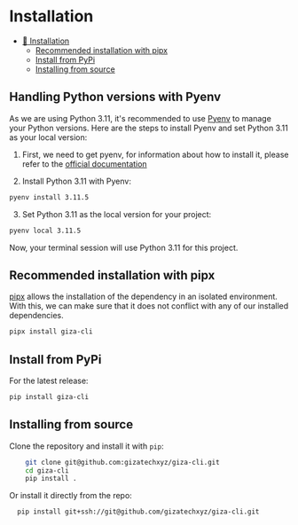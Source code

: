# Installation

* [🚀 Installation](Installation.md#-installation)
  * [Recommended installation with pipx](Installation.md#recommended-installation-with-pipx)
  * [Install from PyPi](Installation.md#install-from-pypi)
  * [Installing from source](Installation.md#installing-from-source)

## Handling Python versions with Pyenv

As we are using Python 3.11, it's recommended to use [Pyenv](https://github.com/pyenv/pyenv) to manage your Python versions. Here are the steps to install Pyenv and set Python 3.11 as your local version:

1. First, we need to get pyenv, for information about how to install it, please refer to the [official documentation](https://github.com/pyenv/pyenv)

2. Install Python 3.11 with Pyenv:

```bash
pyenv install 3.11.5
```

3. Set Python 3.11 as the local version for your project:

```bash
pyenv local 3.11.5
```

Now, your terminal session will use Python 3.11 for this project.

## Recommended installation with pipx

[pipx](https://pypa.github.io/pipx/) allows the installation of the dependency in an isolated environment. With this, we can make sure that it does not conflict with any of our installed dependencies.

```bash
pipx install giza-cli
```

## Install from PyPi

For the latest release:

```bash
pip install giza-cli
```

## Installing from source

Clone the repository and install it with `pip`:

```bash
    git clone git@github.com:gizatechxyz/giza-cli.git
    cd giza-cli
    pip install .
```

Or install it directly from the repo:

```bash
  pip install git+ssh://git@github.com/gizatechxyz/giza-cli.git
```
